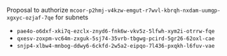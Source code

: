 Proposal to authorize `mcoor-p2hmj-v4kzw-emgut-r7wvl-kbrqh-nxdam-uumgp-xgxyc-ozjaf-7qe` for subnets 
- `pae4o-o6dxf-xki7q-ezclx-znyd6-fnk6w-vkv5z-5lfwh-xym2i-otrrw-fqe`
- `qxesv-zoxpm-vc64m-zxguk-5sj74-35vrb-tbgwg-pcird-5gr26-62oxl-cae`
- `snjp4-xlbw4-mnbog-ddwy6-6ckfd-2w5a2-eipqo-7l436-pxqkh-l6fuv-vae`
